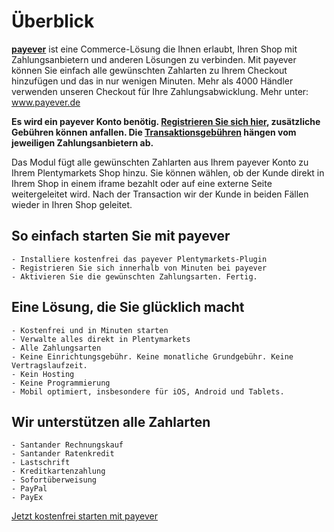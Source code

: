 # Überblick
 
**<a href="https://payever.de">payever</a>** ist eine Commerce-Lösung die Ihnen erlaubt, Ihren Shop mit Zahlungsanbietern und anderen Lösungen zu verbinden. Mit payever können Sie einfach alle gewünschten Zahlarten zu Ihrem Checkout hinzufügen und das in nur wenigen Minuten. Mehr als 4000 Händler verwenden unseren Checkout für Ihre Zahlungsabwicklung. Mehr unter: <a href="http://www.payever.de">www.payever.de</a>

**Es wird ein payever Konto benötig. <a href="https://mein.payever.de/register">Registrieren Sie sich hier</a>, zusätzliche Gebühren können anfallen. Die <a href="https://getpayever.com/article/what-are-the-transaction-fees/">Transaktionsgebühren</a> hängen vom jeweiligen Zahlungsanbietern ab.**

Das Modul fügt alle gewünschten Zahlarten aus Ihrem payever Konto zu Ihrem Plentymarkets Shop hinzu. Sie können wählen, ob der Kunde direkt in Ihrem Shop in einem iframe bezahlt oder auf eine externe Seite weitergeleitet wird. Nach der Transaction wir der Kunde in beiden Fällen wieder in Ihren Shop geleitet. 

## So einfach starten Sie mit payever

    - Installiere kostenfrei das payever Plentymarkets-Plugin
    - Registrieren Sie sich innerhalb von Minuten bei payever
    - Aktivieren Sie die gewünschten Zahlungsarten. Fertig.

## Eine Lösung, die Sie glücklich macht

    - Kostenfrei und in Minuten starten
    - Verwalte alles direkt in Plentymarkets
    - Alle Zahlungsarten
    - Keine Einrichtungsgebühr. Keine monatliche Grundgebühr. Keine Vertragslaufzeit.
    - Kein Hosting
    - Keine Programmierung
    - Mobil optimiert, insbesondere für iOS, Android und Tablets.

## Wir unterstützen alle Zahlarten

    - Santander Rechnungskauf
    - Santander Ratenkredit
    - Lastschrift
    - Kreditkartenzahlung
    - Sofortüberweisung
    - PayPal
    - PayEx

<a href="https://mein.payever.de/register/affiliate/plentymarkets@payever.de">Jetzt kostenfrei starten mit payever</a>
